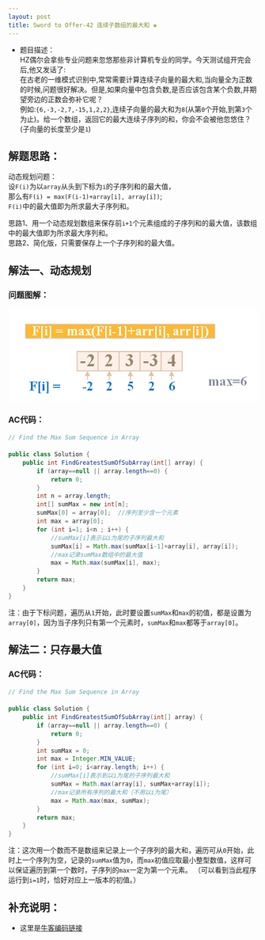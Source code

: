 ```yaml
---
layout: post
title: Sword to Offer-42 连续子数组的最大和 ❀
---
```


* 题目描述：  
HZ偶尔会拿些专业问题来忽悠那些非计算机专业的同学。今天测试组开完会后,他又发话了:  
在古老的一维模式识别中,常常需要计算连续子向量的最大和,当向量全为正数的时候,问题很好解决。但是,如果向量中包含负数,是否应该包含某个负数,并期望旁边的正数会弥补它呢？  
例如:`{6,-3,-2,7,-15,1,2,2}`,连续子向量的最大和为`8`(从第`0`个开始,到第`3`个为止)。给一个数组，返回它的最大连续子序列的和，你会不会被他忽悠住？(子向量的长度至少是`1`)


## 解题思路：

动态规划问题：  
设`F(i)`为以`array`从头到下标为`i`的子序列和的最大值，  
那么有`F(i) = max(F(i-1)+array[i], array[i])`;  
`F(i)`中的最大值即为所求最大子序列和。  

思路1、用一个动态规划数组来保存前`i+1`个元素组成的子序列和的最大值，该数组中的最大值即为所求最大序列和。  
思路2、简化版，只需要保存上一个子序列和的最大值。  


## 解法一、动态规划

### 问题图解：

<center>
    <img src="/assets/img/blog/sword-offer-42.png">
</center>


### AC代码：

```java
// Find the Max Sum Sequence in Array

public class Solution {
    public int FindGreatestSumOfSubArray(int[] array) {
        if (array==null || array.length==0) {
            return 0;
        }
        int n = array.length;
        int[] sumMax = new int[n];
        sumMax[0] = array[0];  //序列至少含一个元素
        int max = array[0];
        for (int i=1; i<n ; i++) {
            //sumMax[i]表示以i为尾的子序列最大和
            sumMax[i] = Math.max(sumMax[i-1]+array[i], array[i]);
            //max记录sumMax数组中的最大值
            max = Math.max(sumMax[i], max);
        }
        return max;
    }
}
```
注：由于下标问题，遍历从`1`开始，此时要设置`sumMax`和`max`的初值，都是设置为`array[0]`，因为当子序列只有第一个元素时，`sumMax`和`max`都等于`array[0]`。  
  

## 解法二：只存最大值

### AC代码：

```java
// Find the Max Sum Sequence in Array

public class Solution {
    public int FindGreatestSumOfSubArray(int[] array) {
        if (array==null || array.length==0) {
            return 0;
        }
        int sumMax = 0;
        int max = Integer.MIN_VALUE;  
        for (int i=0; i<array.length; i++) {
            //sumMax[i]表示到以i为尾的子序列最大和
            sumMax = Math.max(array[i], sumMax+array[i]);
            //max记录所有序列的最大和（不用以i为尾）
            max = Math.max(max, sumMax);
        }
        return max;
    }
}
```
注：这次用一个数而不是数组来记录上一个子序列的最大和，遍历可从`0`开始，此时上一个序列为空，记录的`sumMax`值为`0`，而`max`初值应取最小整型数值，这样可以保证遍历到第一个数时，子序列的`max`一定为第一个元素。 （可以看到当此程序运行到`i=1`时，恰好对应上一版本的初值。）  

## 补充说明： 

* 这里是[牛客编码链接](https://www.nowcoder.com/practice/459bd355da1549fa8a49e350bf3df484?tpId=13&&tqId=11183&rp=1&ru=/ta/coding-interviews&qru=/ta/coding-interviews/question-ranking)